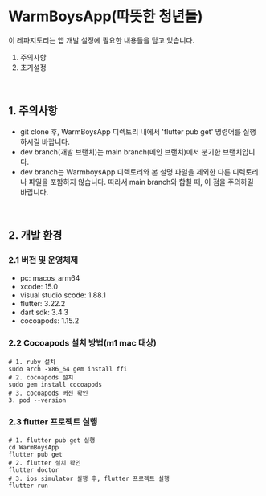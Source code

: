 # WarmBoysApp(따뜻한 청년들)
이 레파지토리는 앱 개발 설정에 필요한 내용들을 담고 있습니다.
1. 주의사항
2. 초기설정
<br/>


## 1. 주의사항
- git clone 후, WarmBoysApp 디렉토리 내에서 'flutter pub get' 명령어를 실행하시길 바랍니다.
- dev branch(개발 브랜치)는 main branch(메인 브랜치)에서 분기한 브랜치입니다.
- dev branch는 WarmboysApp 디렉토리와 본 설명 파일을 제외한 다른 디렉토리나 파일을 포함하지 않습니다. 따라서 main branch와 합칠 때, 이 점을 주의하길 바랍니다.
<br/>


## 2. 개발 환경
### 2.1 버전 및 운영체제
- pc: macos_arm64
- xcode: 15.0
- visual studio scode: 1.88.1
- flutter: 3.22.2
- dart sdk: 3.4.3
- cocoapods: 1.15.2
### 2.2 Cocoapods 설치 방법(m1 mac 대상)
```
# 1. ruby 설치
sudo arch -x86_64 gem install ffi
# 2. cocoapods 설치
sudo gem install cocoapods
# 3. cocoapods 버전 확인
3. pod --version
```
### 2.3 flutter 프로젝트 실행
```
# 1. flutter pub get 실행
cd WarmBoysApp
flutter pub get
# 2. flutter 설치 확인
flutter doctor
# 3. ios simulator 실행 후, flutter 프로젝트 실행
flutter run
```
<br/>
